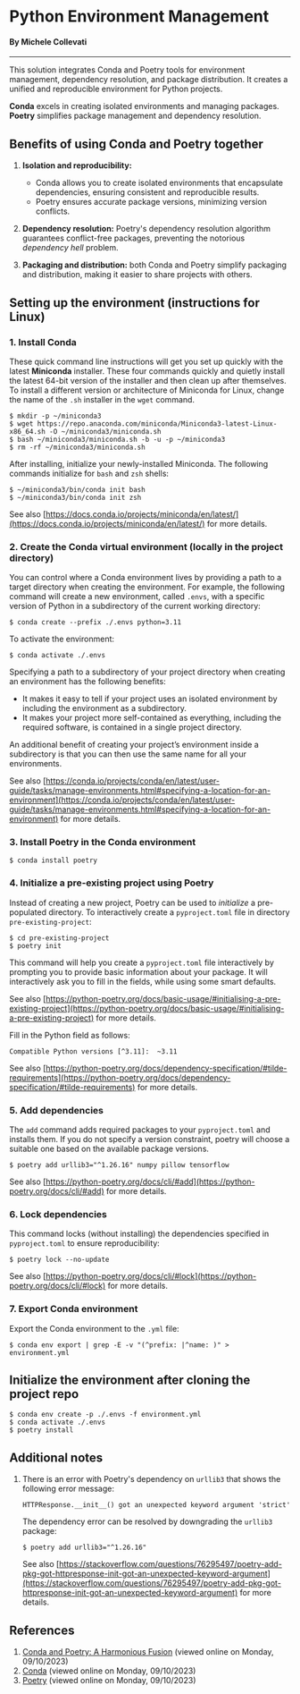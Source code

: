 # Python Environment Management

#### By Michele Collevati

---

This solution integrates Conda and Poetry tools for environment management, dependency resolution, and package distribution. It creates a unified and reproducible environment for Python projects.  

**Conda** excels in creating isolated environments and managing packages.  
**Poetry** simplifies package management and dependency resolution.


## Benefits of using Conda and Poetry together

1. **Isolation and reproducibility:**  
   - Conda allows you to create isolated environments that encapsulate dependencies, ensuring consistent and reproducible results.  
   - Poetry ensures accurate package versions, minimizing version conflicts.

2. **Dependency resolution:** Poetry's dependency resolution algorithm guarantees conflict-free packages, preventing the notorious *dependency hell* problem.

3. **Packaging and distribution:** both Conda and Poetry simplify packaging and distribution, making it easier to share projects with others.


## Setting up the environment (instructions for Linux)

### 1. Install Conda

These quick command line instructions will get you set up quickly with the latest **Miniconda** installer. These four commands quickly and quietly install the latest 64-bit version of the installer and then clean up after themselves. To install a different version or architecture of Miniconda for Linux, change the name of the `.sh` installer in the `wget` command.

```
$ mkdir -p ~/miniconda3
$ wget https://repo.anaconda.com/miniconda/Miniconda3-latest-Linux-x86_64.sh -O ~/miniconda3/miniconda.sh
$ bash ~/miniconda3/miniconda.sh -b -u -p ~/miniconda3
$ rm -rf ~/miniconda3/miniconda.sh
```

After installing, initialize your newly-installed Miniconda. The following commands initialize for ```bash``` and ```zsh``` shells:

```
$ ~/miniconda3/bin/conda init bash
$ ~/miniconda3/bin/conda init zsh
```

See also [https://docs.conda.io/projects/miniconda/en/latest/](https://docs.conda.io/projects/miniconda/en/latest/) for more details.

### 2. Create the Conda virtual environment (locally in the project directory)

You can control where a Conda environment lives by providing a path to a target directory when creating the environment. For example, the following command will create a new environment, called `.envs`, with a specific version of Python in a subdirectory of the current working directory:

```
$ conda create --prefix ./.envs python=3.11
```

To activate the environment:

```
$ conda activate ./.envs
```

Specifying a path to a subdirectory of your project directory when creating an environment has the following benefits:  
- It makes it easy to tell if your project uses an isolated environment by including the environment as a subdirectory.
- It makes your project more self-contained as everything, including the required software, is contained in a single project directory.

An additional benefit of creating your project’s environment inside a subdirectory is that you can then use the same name for all your environments.  

See also [https://conda.io/projects/conda/en/latest/user-guide/tasks/manage-environments.html#specifying-a-location-for-an-environment](https://conda.io/projects/conda/en/latest/user-guide/tasks/manage-environments.html#specifying-a-location-for-an-environment) for more details.

### 3. Install Poetry in the Conda environment

```
$ conda install poetry
```

### 4. Initialize a pre-existing project using Poetry

Instead of creating a new project, Poetry can be used to *initialize* a pre-populated directory. To interactively create a `pyproject.toml` file in directory `pre-existing-project`:

```
$ cd pre-existing-project
$ poetry init
```

This command will help you create a `pyproject.toml` file interactively by prompting you to provide basic information about your package. It will interactively ask you to fill in the fields, while using some smart defaults.  

See also [https://python-poetry.org/docs/basic-usage/#initialising-a-pre-existing-project](https://python-poetry.org/docs/basic-usage/#initialising-a-pre-existing-project) for more details.

Fill in the Python field as follows:

```
Compatible Python versions [^3.11]:  ~3.11
```

See also [https://python-poetry.org/docs/dependency-specification/#tilde-requirements](https://python-poetry.org/docs/dependency-specification/#tilde-requirements) for more details.

### 5. Add dependencies

The `add` command adds required packages to your `pyproject.toml` and installs them. If you do not specify a version constraint, poetry will choose a suitable one based on the available package versions.

```
$ poetry add urllib3="^1.26.16" numpy pillow tensorflow
```

See also [https://python-poetry.org/docs/cli/#add](https://python-poetry.org/docs/cli/#add) for more details.

### 6. Lock dependencies

This command locks (without installing) the dependencies specified in `pyproject.toml` to ensure reproducibility:

```
$ poetry lock --no-update
```

See also [https://python-poetry.org/docs/cli/#lock](https://python-poetry.org/docs/cli/#lock) for more details.

### 7. Export Conda environment

Export the Conda environment to the `.yml` file:

```
$ conda env export | grep -E -v "(^prefix: |^name: )" > environment.yml
```


## Initialize the environment after cloning the project repo

```
$ conda env create -p ./.envs -f environment.yml
$ conda activate ./.envs
$ poetry install
```


## Additional notes

1. There is an error with Poetry's dependency on `urllib3` that shows the following error message:

    ```
    HTTPResponse.__init__() got an unexpected keyword argument 'strict'
    ```

    The dependency error can be resolved by downgrading the `urllib3` package:

    ```
    $ poetry add urllib3="^1.26.16"
    ```

    See also [https://stackoverflow.com/questions/76295497/poetry-add-pkg-got-httpresponse-init-got-an-unexpected-keyword-argument](https://stackoverflow.com/questions/76295497/poetry-add-pkg-got-httpresponse-init-got-an-unexpected-keyword-argument) for more details.


## References

1. [Conda and Poetry: A Harmonious Fusion](https://medium.com/@silvinohenriqueteixeiramalta/conda-and-poetry-a-harmonious-fusion-8116895b6380) (viewed online on Monday, 09/10/2023)
2. [Conda](https://docs.conda.io/en/latest/) (viewed online on Monday, 09/10/2023)
3. [Poetry](https://python-poetry.org/docs/) (viewed online on Monday, 09/10/2023)
